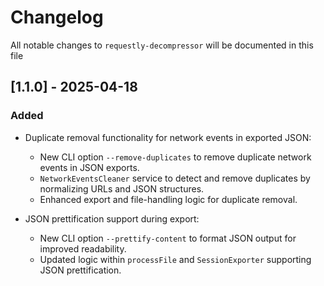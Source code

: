 # Changelog

All notable changes to `requestly-decompressor` will be documented in this file

## [1.1.0] - 2025-04-18

### Added

- Duplicate removal functionality for network events in exported JSON:

  - New CLI option `--remove-duplicates` to remove duplicate network events in JSON exports.
  - `NetworkEventsCleaner` service to detect and remove duplicates by normalizing URLs and JSON structures.
  - Enhanced export and file-handling logic for duplicate removal.

- JSON prettification support during export:
  - New CLI option `--prettify-content` to format JSON output for improved readability.
  - Updated logic within `processFile` and `SessionExporter` supporting JSON prettification.
